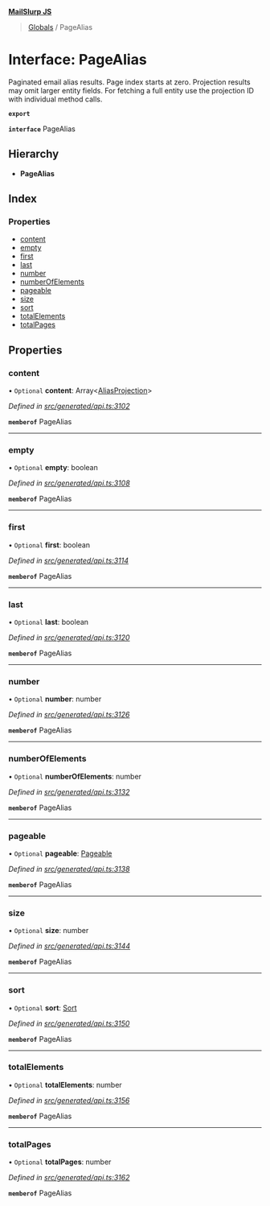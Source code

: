 **[MailSlurp JS](../README.md)**

> [Globals](../README.md) / PageAlias

# Interface: PageAlias

Paginated email alias results. Page index starts at zero. Projection results may omit larger entity fields. For fetching a full entity use the projection ID with individual method calls.

**`export`** 

**`interface`** PageAlias

## Hierarchy

* **PageAlias**

## Index

### Properties

* [content](pagealias.md#content)
* [empty](pagealias.md#empty)
* [first](pagealias.md#first)
* [last](pagealias.md#last)
* [number](pagealias.md#number)
* [numberOfElements](pagealias.md#numberofelements)
* [pageable](pagealias.md#pageable)
* [size](pagealias.md#size)
* [sort](pagealias.md#sort)
* [totalElements](pagealias.md#totalelements)
* [totalPages](pagealias.md#totalpages)

## Properties

### content

• `Optional` **content**: Array\<[AliasProjection](aliasprojection.md)>

*Defined in [src/generated/api.ts:3102](https://github.com/mailslurp/mailslurp-client/blob/730b817/src/generated/api.ts#L3102)*

**`memberof`** PageAlias

___

### empty

• `Optional` **empty**: boolean

*Defined in [src/generated/api.ts:3108](https://github.com/mailslurp/mailslurp-client/blob/730b817/src/generated/api.ts#L3108)*

**`memberof`** PageAlias

___

### first

• `Optional` **first**: boolean

*Defined in [src/generated/api.ts:3114](https://github.com/mailslurp/mailslurp-client/blob/730b817/src/generated/api.ts#L3114)*

**`memberof`** PageAlias

___

### last

• `Optional` **last**: boolean

*Defined in [src/generated/api.ts:3120](https://github.com/mailslurp/mailslurp-client/blob/730b817/src/generated/api.ts#L3120)*

**`memberof`** PageAlias

___

### number

• `Optional` **number**: number

*Defined in [src/generated/api.ts:3126](https://github.com/mailslurp/mailslurp-client/blob/730b817/src/generated/api.ts#L3126)*

**`memberof`** PageAlias

___

### numberOfElements

• `Optional` **numberOfElements**: number

*Defined in [src/generated/api.ts:3132](https://github.com/mailslurp/mailslurp-client/blob/730b817/src/generated/api.ts#L3132)*

**`memberof`** PageAlias

___

### pageable

• `Optional` **pageable**: [Pageable](pageable.md)

*Defined in [src/generated/api.ts:3138](https://github.com/mailslurp/mailslurp-client/blob/730b817/src/generated/api.ts#L3138)*

**`memberof`** PageAlias

___

### size

• `Optional` **size**: number

*Defined in [src/generated/api.ts:3144](https://github.com/mailslurp/mailslurp-client/blob/730b817/src/generated/api.ts#L3144)*

**`memberof`** PageAlias

___

### sort

• `Optional` **sort**: [Sort](sort.md)

*Defined in [src/generated/api.ts:3150](https://github.com/mailslurp/mailslurp-client/blob/730b817/src/generated/api.ts#L3150)*

**`memberof`** PageAlias

___

### totalElements

• `Optional` **totalElements**: number

*Defined in [src/generated/api.ts:3156](https://github.com/mailslurp/mailslurp-client/blob/730b817/src/generated/api.ts#L3156)*

**`memberof`** PageAlias

___

### totalPages

• `Optional` **totalPages**: number

*Defined in [src/generated/api.ts:3162](https://github.com/mailslurp/mailslurp-client/blob/730b817/src/generated/api.ts#L3162)*

**`memberof`** PageAlias
